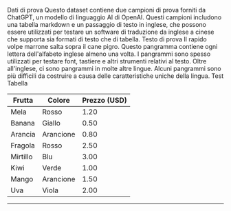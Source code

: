 Dati di prova
Questo dataset contiene due campioni di prova forniti da ChatGPT, un modello di linguaggio AI di OpenAI.
Questi campioni includono una tabella markdown e un passaggio di testo in inglese, che possono essere utilizzati per testare un software di traduzione da inglese a cinese che supporta sia formati di testo che di tabella.
Testo di prova
Il rapido volpe marrone salta sopra il cane pigro. Questo pangramma contiene ogni lettera dell'alfabeto inglese almeno una volta. I pangrammi sono spesso utilizzati per testare font, tastiere e altri strumenti relativi al testo. Oltre all'inglese, ci sono pangrammi in molte altre lingue. Alcuni pangrammi sono più difficili da costruire a causa delle caratteristiche uniche della lingua.
Test Tabella

| Frutta | Colore | Prezzo (USD) |
| --- |--- |--- |
| Mela | Rosso | 1.20 |
| Banana | Giallo | 0.50 |
| Arancia | Arancione | 0.80 |
| Fragola | Rosso | 2.50 |
| Mirtillo | Blu | 3.00 |
| Kiwi | Verde | 1.00 |
| Mango | Arancione | 1.50 |
| Uva | Viola | 2.00 |

---

